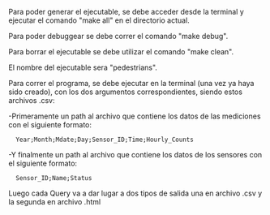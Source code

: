 Para poder generar el ejecutable, se debe acceder desde la terminal y ejecutar el comando "make all" en el directorio actual.

Para poder debuggear se debe correr el comando "make debug".

Para borrar el ejecutable se debe utilizar el comando "make clean".

El nombre del ejecutable sera "pedestrians".

Para correr el programa, se debe ejecutar en la terminal (una vez ya haya sido creado), con los dos argumentos correspondientes, siendo estos archivos .csv:

-Primeramente un path al archivo que contiene los datos de las mediciones con el siguiente formato:

      Year;Month;Mdate;Day;Sensor_ID;Time;Hourly_Counts

-Y finalmente un path al archivo que contiene los datos de los sensores con el siguiente formato:

      Sensor_ID;Name;Status

Luego cada Query va a dar lugar a dos tipos de salida una en archivo .csv y la segunda en archivo .html


